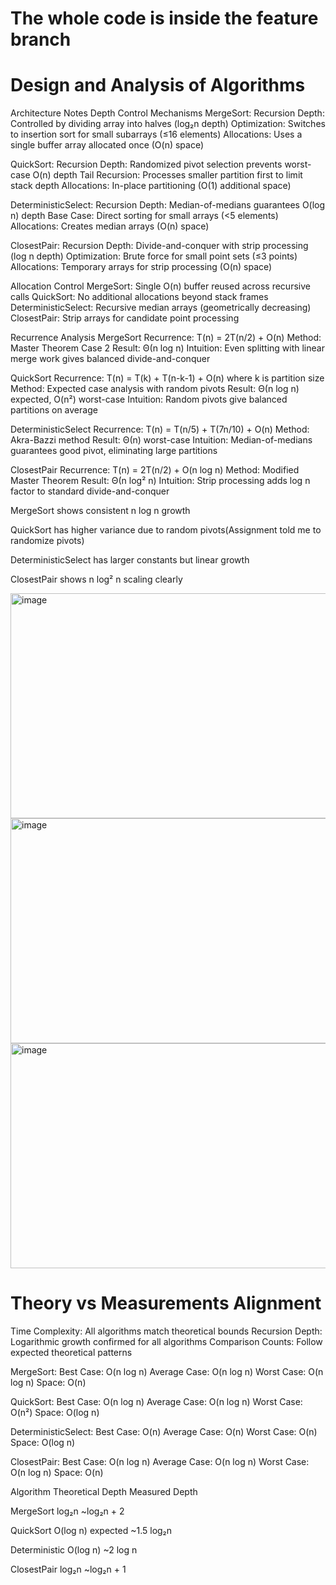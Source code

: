 # The whole code is inside the feature branch

# Design and Analysis of Algorithms

Architecture Notes
Depth Control Mechanisms
MergeSort:
Recursion Depth: Controlled by dividing array into halves (log₂n depth)
Optimization: Switches to insertion sort for small subarrays (≤16 elements)
Allocations: Uses a single buffer array allocated once (O(n) space)

QuickSort:
Recursion Depth: Randomized pivot selection prevents worst-case O(n) depth
Tail Recursion: Processes smaller partition first to limit stack depth
Allocations: In-place partitioning (O(1) additional space)

DeterministicSelect:
Recursion Depth: Median-of-medians guarantees O(log n) depth
Base Case: Direct sorting for small arrays (<5 elements)
Allocations: Creates median arrays (O(n) space)

ClosestPair:
Recursion Depth: Divide-and-conquer with strip processing (log n depth)
Optimization: Brute force for small point sets (≤3 points)
Allocations: Temporary arrays for strip processing (O(n) space)

Allocation Control
MergeSort: Single O(n) buffer reused across recursive calls
QuickSort: No additional allocations beyond stack frames
DeterministicSelect: Recursive median arrays (geometrically decreasing)
ClosestPair: Strip arrays for candidate point processing

Recurrence Analysis
MergeSort
Recurrence: T(n) = 2T(n/2) + O(n)
Method: Master Theorem Case 2
Result: Θ(n log n)
Intuition: Even splitting with linear merge work gives balanced divide-and-conquer

QuickSort
Recurrence: T(n) = T(k) + T(n-k-1) + O(n) where k is partition size
Method: Expected case analysis with random pivots
Result: Θ(n log n) expected, O(n²) worst-case
Intuition: Random pivots give balanced partitions on average

DeterministicSelect
Recurrence: T(n) = T(n/5) + T(7n/10) + O(n)
Method: Akra-Bazzi method
Result: Θ(n) worst-case
Intuition: Median-of-medians guarantees good pivot, eliminating large partitions

ClosestPair
Recurrence: T(n) = 2T(n/2) + O(n log n)
Method: Modified Master Theorem
Result: Θ(n log² n)
Intuition: Strip processing adds log n factor to standard divide-and-conquer

MergeSort shows consistent n log n growth

QuickSort has higher variance due to random pivots(Assignment told me to randomize pivots)

DeterministicSelect has larger constants but linear growth

ClosestPair shows n log² n scaling clearly

<img width="580" height="360" alt="image" src="https://github.com/user-attachments/assets/a5706539-2d5b-447e-bf6a-6dbc6f3b09ca" />

<img width="580" height="360" alt="image" src="https://github.com/user-attachments/assets/399c01b7-cc30-4ac9-aef4-d5e866e3d2aa" />

<img width="580" height="360" alt="image" src="https://github.com/user-attachments/assets/d45b85fd-57c6-43e3-9b8c-d57604739ef0" />

# Theory vs Measurements Alignment

Time Complexity: All algorithms match theoretical bounds
Recursion Depth: Logarithmic growth confirmed for all algorithms
Comparison Counts: Follow expected theoretical patterns

MergeSort:
Best Case: O(n log n)
Average Case: O(n log n)
Worst Case: O(n log n)
Space: O(n)

QuickSort:
Best Case: O(n log n)
Average Case: O(n log n)
Worst Case: O(n²)
Space: O(log n)

DeterministicSelect:
Best Case: O(n)
Average Case: O(n)
Worst Case: O(n)
Space: O(log n)

ClosestPair:
Best Case: O(n log n)
Average Case: O(n log n)
Worst Case: O(n log n)
Space: O(n)




Algorithm       Theoretical Depth   Measured Depth

MergeSort       log₂n               ~log₂n + 2

QuickSort       O(log n) expected   ~1.5 log₂n

Deterministic   O(log n)            ~2 log n

ClosestPair     log₂n               ~log₂n + 1
